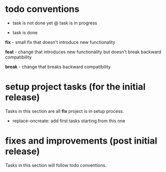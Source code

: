 # todo conventions
- task is not done yet
@ task is in progress
+ task is done

__fix__ - small fix that doesn't introduce new functionality

__feat__ - change that introduces new functionality but doesn't break
           backward compatibility

__break__ - change that breaks backward compatibility

# setup project tasks (for the initial release)
Tasks in this section are all __fix__ project is in setup process.
- replace-oncreate: add first tasks starting from this one

# fixes and improvements (post initial release)
Tasks in this section will follow todo conventions.
